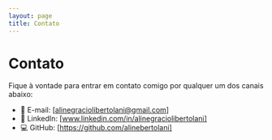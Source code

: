 ```yaml
---
layout: page
title: Contato
---
```


# Contato

Fique à vontade para entrar em contato comigo por qualquer um dos canais abaixo:

- 📧 E-mail: [alinegraciolibertolani@gmail.com]
- 💼 LinkedIn: [www.linkedin.com/in/alinegraciolibertolani]
- 💻 GitHub: [https://github.com/alinebertolani]

